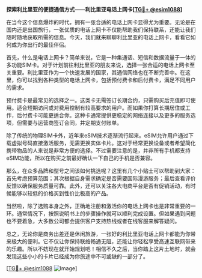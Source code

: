 **探索利比里亚的便捷通信方式——利比里亚电话上网卡[[TG💪+ @esim1088](https://t.me/s/esim1088)]**

在当今这个信息爆炸的时代，拥有一张合适的电话上网卡显得尤为重要。无论是在国内还是出国旅行，一张优质的电话上网卡不仅能帮助我们保持联系，还能让我们随时随地获取所需的信息。今天，我们就来聊聊利比里亚的电话上网卡，看看它如何成为你出行的最佳伴侣。

首先，什么是电话上网卡？简单来说，它是一种集通话、短信和数据流量于一体的多功能SIM卡。对于计划前往利比里亚的朋友来说，选择一张合适的电话上网卡至关重要。利比里亚作为一个快速发展的国家，其通信网络也在不断完善中。在这里，你可以找到各种类型的电话上网卡，包括预付费卡和后付费卡，满足不同用户的需求。

预付费卡是最常见的选择之一。这类卡无需签订长期合约，只需购买后充值即可使用。适合短期访问或对费用控制有较高要求的用户。而如果你打算长期居住或工作，后付费卡可能更适合你。这种卡通常提供更稳定的网络连接以及更多的服务选项，但需要与运营商签订合同，并定期支付账单。

除了传统的物理SIM卡外，近年来eSIM技术逐渐流行起来。eSIM允许用户通过下载虚拟号码直接激活服务，无需更换实体卡片。这对于经常更换设备或者希望简化携带物品的人来说是非常方便的选择。不过需要注意的是，并非所有手机都支持eSIM功能，所以在购买之前最好确认一下自己的手机是否兼容。

那么，在众多品牌和型号之间该如何挑选呢？这里有几个小贴士可以帮助到大家：首先考虑预算范围；其次根据自身需求确定是否需要国际漫游服务；最后查看评价反馈以确保服务质量可靠。此外，还可以关注各大电商平台是否有促销活动，有时候能够以较低的价格买到性价比极高的产品。

当然啦，除了选购本身之外，正确地注册和激活你的电话上网卡也是非常重要的一环。通常情况下，按照说明书上的步骤操作就可以顺利完成设置。但如果遇到问题也不要着急，大多数公司都会提供客户支持热线或者在线客服来解答疑问。

总之，无论你是商务出差还是休闲旅游，一张好的利比里亚电话上网卡都能为你带来极大的便利。它不仅让你保持联络畅通无阻，还能让你轻松享受高速互联网带来的乐趣。所以不妨现在就开始规划吧！相信不久之后，当你踏上这片土地时，就会发现这些小小的卡片已经成为你旅途中不可或缺的一部分了。

[[TG💪+ @esim1088](https://t.me/s/esim1088) ![Image](https://i.postimg.cc/4NQfJmqS/Snipaste-2025-05-13-00-14-12.png)]
